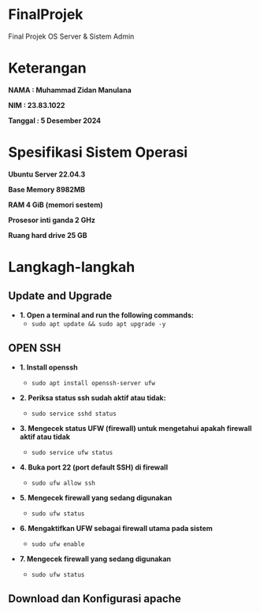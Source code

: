 # FinalProjek
Final Projek OS Server &amp; Sistem Admin 

# Keterangan
<b>NAMA    : Muhammad Zidan Manulana</b>

<b>NIM     : 23.83.1022</b>

<b>Tanggal : 5 Desember 2024</b>

# Spesifikasi Sistem Operasi
<b>Ubuntu Server 22.04.3</b>

<b>Base Memory 8982MB</b>

<b>RAM 4 GiB (memori sestem)</b>

<b>Prosesor inti ganda 2 GHz</b>

<b>Ruang hard drive 25 GB</b>

<!---------------------------------------------------------------------- SECTION BREAK ---------------------------------------------------------------------->

# Langkagh-langkah

<h2> Update and Upgrade</h2>

- <b>1. Open a terminal and run the following commands:</b>
  - `sudo apt update && sudo apt upgrade -y`

<h2> OPEN SSH</h2>

- <b>1. Install openssh</b>
  - `sudo apt install openssh-server ufw`
 
- <b>2. Periksa status ssh sudah aktif atau tidak:</b>
  - `sudo service sshd status`
 
- <b>3. Mengecek status UFW (firewall) untuk mengetahui apakah firewall aktif atau tidak</b>
  - `sudo service ufw status`
 
- <b>4. Buka port 22 (port default SSH) di firewall</b>
  - `sudo ufw allow ssh`
 
- <b>5. Mengecek firewall yang sedang digunakan</b>
  - `sudo ufw status`
 
- <b>6. Mengaktifkan UFW sebagai firewall utama pada sistem</b>
  - `sudo ufw enable`
 
- <b>7. Mengecek firewall yang sedang digunakan</b>
  - `sudo ufw status`
 

<h2> Download dan Konfigurasi apache</h2>
